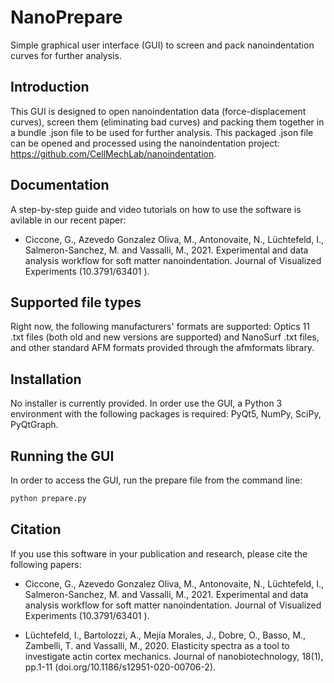 # NanoPrepare 
Simple graphical user interface (GUI) to screen and pack nanoindentation curves for further analysis.

## Introduction 
This GUI  is designed to open nanoindentation data (force-displacement curves), screen them (eliminating bad curves) and packing them together in a bundle .json file to be used for further analysis. This packaged .json file can be opened and processed using the nanoindentation project: https://github.com/CellMechLab/nanoindentation. 

## Documentation 
A step-by-step guide and video tutorials on how to use the software is avilable in our recent paper:

- Ciccone, G., Azevedo Gonzalez Oliva, M., Antonovaite, N., Lüchtefeld, I., Salmeron-Sanchez, M. and Vassalli, M., 2021. Experimental and data analysis workflow for soft matter nanoindentation. Journal of Visualized Experiments (10.3791/63401
).

## Supported file types 
Right now, the following manufacturers' formats are supported: Optics 11 .txt files (both old and new versions are supported) and NanoSurf .txt files, and other standard AFM formats provided through the afmformats library.

## Installation 
No installer is currently provided. In order use the GUI, a Python 3 environment with the following packages is required: PyQt5, NumPy, SciPy, PyQtGraph.

## Running the GUI 
In order to access the GUI, run the prepare file from the command line:
```bash
python prepare.py 
```

## Citation 
If you use this software in your publication and research, please cite the following papers: 

- Ciccone, G., Azevedo Gonzalez Oliva, M., Antonovaite, N., Lüchtefeld, I., Salmeron-Sanchez, M. and Vassalli, M., 2021. Experimental and data analysis workflow for soft matter nanoindentation. Journal of Visualized Experiments (10.3791/63401
).

- Lüchtefeld, I., Bartolozzi, A., Mejía Morales, J., Dobre, O., Basso, M., Zambelli, T. and Vassalli, M., 2020. Elasticity spectra as a tool to investigate actin cortex mechanics. Journal of nanobiotechnology, 18(1), pp.1-11 (doi.org/10.1186/s12951-020-00706-2).

